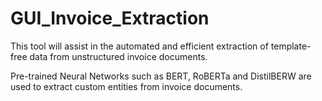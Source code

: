 # GUI_Invoice_Extraction

This tool will assist in the automated and efficient extraction of template-free data from unstructured invoice documents. 

Pre-trained Neural Networks such as BERT, RoBERTa and DistilBERW are used to extract custom entities from invoice documents.


